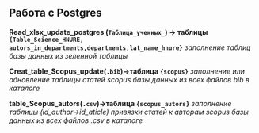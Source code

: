 ## Работа с Postgres
__Read_xlsx_update_postgres (`Таблица_ученных_`) -> таблицы `{Table_Sсience_HNURE, autors_in_departments,departments,lat_name_hnure}`__
*заполнение таблиц базы данных из зеленной таблицы*

__Сreat_table_Scopus_update(`.bib`)->таблица `{scopus}`__ 
*заполнение или обновление таблицы статей scopus базы данных из всех файлов bib в каталоге*

__table_Scopus_autors(`.csv`)->таблица `{scopus_autors}`__
*заполнение таблицы (id_author->id_aticle)   привязки статей к авторам scopus базы данных из всех файлов .csv в каталоге*